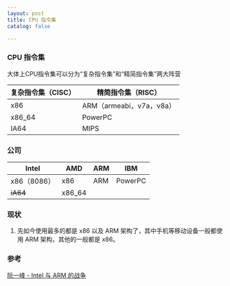 ```yaml
---
layout: post
title: CPU 指令集
catalog: false

---
```


### CPU 指令集
大体上CPU指令集可以分为“复杂指令集”和“精简指令集”两大阵营

| 复杂指令集（CISC） | 精简指令集（RISC）       |
| ------------------ | ------------------------ |
| x86                | ARM（armeabi，v7a，v8a） |
| x86_64             | PowerPC                  |
| IA64               | MIPS                     |

### 公司

| Intel       | AMD    | ARM  | IBM     |
| ----------- | ------ | ---- | ------- |
| x86（8086） | x86    | ARM  | PowerPC |
| ~~iA64~~    | x86_64 |      |         |

### 现状

1. 先如今使用最多的都是 x86 以及 ARM 架构了，其中手机等移动设备一般都使用 ARM 架构，其他的一般都是 x86。

   



### 参考

[阮一峰 - Intel 与 ARM 的战争](https://www.ruanyifeng.com/blog/2020/06/cpu-architecture.html)

